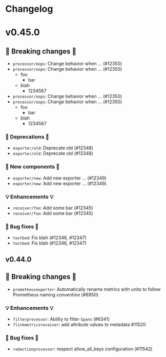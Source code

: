 # Changelog

<!-- next version -->

# v0.45.0

## 🛑 Breaking changes 🛑
- `processor/oops`: Change behavior when ... (#12350)
- `processor/oops`: Change behavior when ... (#12350)
  - foo
    - bar
  - blah
    - 1234567
- `processor/oops`: Change behavior when ... (#12350)
- `processor/oops`: Change behavior when ... (#12350)
  - foo
    - bar
  - blah
    - 1234567

### 🚩 Deprecations 🚩
- `exporter/old`: Deprecate old (#12348)
- `exporter/old`: Deprecate old (#12348)

### 🚀 New components 🚀
- `exporter/new`: Add new exporter ... (#12349)
- `exporter/new`: Add new exporter ... (#12349)

### 💡 Enhancements 💡
- `receiver/foo`: Add some bar (#12345)
- `receiver/foo`: Add some bar (#12345)

### 🧰 Bug fixes 🧰
- `testbed`: Fix blah (#12346, #12347)
- `testbed`: Fix blah (#12346, #12347)


## v0.44.0

## 🛑 Breaking changes 🛑

- `prometheusexporter`: Automatically rename metrics with units to follow Prometheus naming convention (#8950)

### 💡 Enhancements 💡

- `filterprocessor`: Ability to filter `Spans` (#6341)
- `flinkmetricsreceiver`: add attribute values to metadata #11520

### 🧰 Bug fixes 🧰

- `redactionprocessor`: respect allow_all_keys configuration (#11542)
